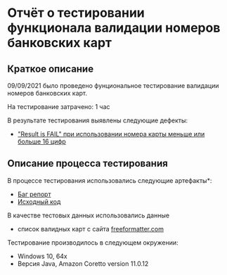 # Отчёт о тестировании функционала валидации номеров банковских карт

## Краткое описание

09/09/2021 было проведено фунциональное тестирование валидации номеров банковских карт.

На тестирование затрачено: 1 час

В результате тестирования выявлены следующие дефекты:
* ["Result is FAIL" при использовании номера карты меньше или больше 16 цифр](https://github.com/FiruzKholmatov/CC_Number_Validator/issues/1#issue-994275235)


## Описание процесса тестирования

В процессе тестирования использовались следующие артефакты*:
* [Баг репорт](https://github.com/FiruzKholmatov/CC_Number_Validator/issues/1#issue-994275235)
* [Исходный код](https://github.com/FiruzKholmatov/CC_Number_Validator/blob/aaa3f22d63082b1c03191361463ab33abd66d220/src/Main.java)


В качестве тестовых данных использовались данные 
* список валидных карт с сайта [freeformatter.com](https://www.freeformatter.com/credit-card-number-generator-validator.html)

Тестирование производилось в следующем окружении:
* Windows 10, 64x
*  Версия Java, Amazon Coretto version 11.0.12
